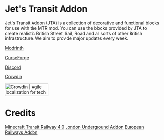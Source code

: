 # Jet's Transit Addon

Jet's Transit Addon (JTA) is a collection of decorative and functional blocks for use with the MTR mod.
You can use the blocks provided by JTA to create realistic British Street, Rail, Road and all sorts of other British
infrastructure. We aim to provide major updates every week.

[Modrinth](https://modrinth.com/mod/jta)

[CurseForge](https://legacy.curseforge.com/minecraft/mc-mods/jesses-transit-addon)

[Discord](https://discord.gg/dHbppMjwRF)

[Crowdin](https://crowdin.com/project/jta)

<a href="https://crowdin.com/?utm_source=badge&utm_medium=referral&utm_campaign=badge-add-on" rel="nofollow"><img style="width:140;height:40px" src="https://badges.crowdin.net/badge/light/crowdin-on-dark.png" srcset="https://badges.crowdin.net/badge/light/crowdin-on-dark.png 1x,https://badges.crowdin.net/badge/light/crowdin-on-dark@2x.png 2x" alt="Crowdin | Agile localization for tech companies" /></a>

# Credits

[Minecraft Transit Railway 4.0](github.com/minecraft-transit-railway/minecraft-transit-railway/tree/4.0.0)
[London Underground Addon](https://github.com/cherbert/mtr-london-underground-addon/tree/4.0.0)
[European Railways Addon](https://github.com/polserull/European-Railways-Addon/tree/master)
